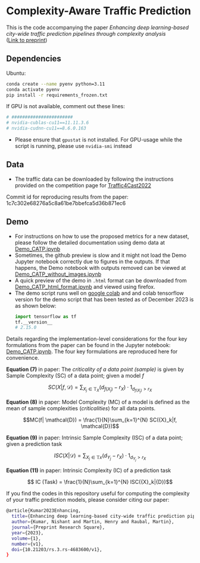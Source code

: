 
# Complexity-Aware Traffic Prediction 


This is the code accompanying the paper _Enhancing deep learning-based city-wide traffic prediction pipelines through complexity analysis_  
 ([Link to preprint](https://doi.org/10.21203/rs.3.rs-4683600/v1))

## Dependencies

Ubuntu: 
```bash
conda create --name pyenv python=3.11
conda activate pyenv
pip install -r requirements_frozen.txt
```
If GPU is not available, comment out these lines:
```bash
# #######################
# nvidia-cublas-cu11==11.11.3.6
# nvidia-cudnn-cu11==8.6.0.163
```
- Please ensure that `gpustat` is not installed. For GPU-usage while the script is running, please use `nvidia-smi` instead


## Data
- The traffic data can be downloaded by following the instructions provided on the competition page for [Traffic4Cast2022](https://github.com/iarai/NeurIPS2022-traffic4cast)


Commit id for reproducing results from the paper: 
1c7c302e68276a5c8a61be7bbefca5d36b871ec6


## Demo 
- For instructions on how to use the proposed metrics for a new dataset, please follow the detailed documentation using demo data at [Demo_CATP.ipynb](https://github.com/mie-lab/Complexity-Aware-Traffic-Prediction/blob/main/CATP/Demo_CATP.ipynb)
- Sometimes, the github preview is slow and it might not load the Demo Jupyter notebook correctly due to figures in the outputs. If that happens, the Demo notebook with outputs removed can be viewed at [Demo_CATP_without_images.ipynb](https://github.com/mie-lab/Complexity-Aware-Traffic-Prediction/blob/main/CATP/Demo_CATP_outputs_deleted.ipynb)
- A quick preview of the demo in `.html` format can be downloaded from [Demo_CATP_html_format.ipynb](https://github.com/mie-lab/Complexity-Aware-Traffic-Prediction/blob/main/CATP/Demo_CATP_html_format.html) and viewed using firefox.
- The demo script runs well on [google colab](https://colab.research.google.com) and and colab tensorflow version for the demo script that has been tested as of December 2023 is as shown below:
  ```python
  import tensorflow as tf
  tf.__version__
  # 2.15.0
  ```


[//]: # (## Citing)

[//]: # (If you find this code useful in your research, please consider citing:)

[//]: # (```)

[//]: # (@unknown{kumar2024complexityb,)

[//]: # (author = {Kumar, Nishant and Martin, Henry and Martin, Raubal},)

[//]: # (year = {2023},)

[//]: # (month = {12},)

[//]: # (pages = {},)

[//]: # (title = {Intrinsic Complexity: Quantifying Task Complexity For Deep Learning-Based City-Wide Traffic Prediction},)

[//]: # (doi = {10.13140/RG.2.2.29917.18405/1})

[//]: # (})

[//]: # (```)

Details regarding the implementation-level considerations for the four key formulations from the paper can be found in the Jupyter notebook: [Demo_CATP.ipynb](https://github.com/mie-lab/Complexity-Aware-Traffic-Prediction/blob/main/CATP/Demo_CATP.ipynb). The four key formulations are reproduced here for convenience.

**Equation (7)** in paper: The _criticality of a data point (sample)_ is given by Sample Complexity (SC) of a data point; given a model _f_
```math
SC({X}|f,\mathcal{D}) = \sum_{{X_j} \in \mathbb{T}_{X}} \left(d_{f({X_j})} - r_{X}\right) \cdot 1_{d_{f({X_j})}>r_{X}} 
```
**Equation (8)** in paper: Model Complexity (MC) of a model is defined as the mean of sample complexities (_criticalities_) for all data points.
```math
MC(f| \mathcal{D}) = \frac{1}{N}\sum_{k=1}^{N} SC({X}_k|f, \mathcal{D})
```
**Equation (9)** in paper: Intrinsic Sample Complexity (ISC) of a data point; given a prediction task

```math
        ISC({X}|\mathcal{D}) =\sum_{{X}_j \in \mathbb{T}x} \left(d_{{Y}_j} -r_{X}\right) \cdot 1_{d_{{Y}_j}>r_{X}}
```
**Equation (11)** in paper:  Intrinsic Complexity (IC) of a prediction task
```math
        IC (Task) = \frac{1}{N}\sum_{k=1}^{N} ISC({X}_k|{D})
```


If you find the codes in this repository useful for computing the complexity of your traffic prediction models, please consider citing our paper: 
```bash
@article{Kumar2023Enhancing,
  title={Enhancing deep learning-based city-wide traffic prediction pipelines through complexity analysis},
  author={Kumar, Nishant and Martin, Henry and Raubal, Martin},
  journal={Preprint Research Square},
  year={2023},
  volume={1},
  number={v1},
  doi={10.21203/rs.3.rs-4683600/v1},
}

```


